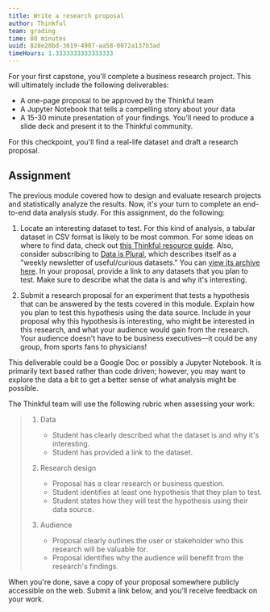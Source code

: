```yaml
---
title: Write a research proposal
author: Thinkful
team: grading
time: 80 minutes
uuid: 828e28bd-3019-4907-aa58-0072a137b3ad
timeHours: 1.3333333333333333
---
```


For your first capstone, you'll complete a business research project. This will ultimately include the following deliverables:

- A one-page proposal to be approved by the Thinkful team
- A Jupyter Notebook that tells a compelling story about your data
- A 15-30 minute presentation of your findings. You'll need to produce a slide deck and present it to the Thinkful community.


For this checkpoint, you'll find a real-life dataset and draft a research proposal. 


## Assignment

The previous module covered how to design and evaluate research projects and statistically analyze the results. Now, it's your turn to complete an end-to-end data analysis study. For this assignment, do the following:


1. Locate an interesting dataset to test. For this kind of analysis, a tabular dataset in CSV format is likely to be most common. For some ideas on where to find data, check out [this Thinkful resource guide](https://github.com/Thinkful-Ed/data-201-resources/blob/master/data-sources.md). Also, consider subscribing to [Data is Plural](https://tinyletter.com/data-is-plural), which describes itself as a "weekly newsletter of useful/curious datasets." You can [view its archive here](https://docs.google.com/spreadsheets/d/1wZhPLMCHKJvwOkP4juclhjFgqIY8fQFMemwKL2c64vk/edit#gid=0). In your proposal, provide a link to any datasets that you plan to test. Make sure to describe what the data is and why it's interesting.


2. Submit a research proposal for an experiment that tests a hypothesis that can be answered by the tests covered in this module. Explain how you plan to test this hypothesis using the data source. Include in your proposal why this hypothesis is interesting, who might be interested in this research, and what your audience would gain from the research. Your audience doesn't have to be business executives—it could be any group, from sports fans to physicians!

This deliverable could be a Google Doc or possibly a Jupyter Notebook. It is primarily text based rather than code driven; however, you may want to explore the data a bit to get a better sense of what analysis might be possible.

The Thinkful team will use the following rubric when assessing your work:

>1. Data
>
>    - Student has clearly described what the dataset is and why it's interesting.
>    - Student has provided a link to the dataset.
>  
>2. Research design
>
>    - Proposal has a clear research or business question.
>    - Student identifies at least one hypothesis that they plan to test.
>    - Student states how they will test the hypothesis using their data source.
>  
>3. Audience
>
>    - Proposal clearly outlines the user or stakeholder who this research will be valuable for.
>    - Proposal identifies why the audience will benefit from the research's findings.

When you're done, save a copy of your proposal somewhere publicly accessible on the web. Submit a link below, and you'll receive feedback on your work.
